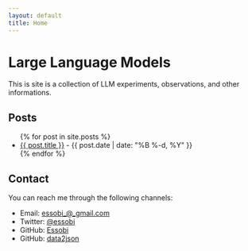 ```yaml
---
layout: default
title: Home
---
```


# Large Language Models

This is site is a collection of LLM experiments, observations, and other informations.

## Posts

<ul>
  {% for post in site.posts %}
    <li>
      <a href="{{ post.url }}">{{ post.title }}</a>
      - {{ post.date | date: "%B %-d, %Y" }}
    </li>
  {% endfor %}
</ul>

## Contact

You can reach me through the following channels:

- Email: [essobi_@_gmail.com](mailto:essobi_@_gmail.com)
- Twitter: [@essobi](https://x.com/essobi)
- GitHub: [Essobi](https://github.com/essobi)
- GitHub: [data2json](https://github.com/data2json)

